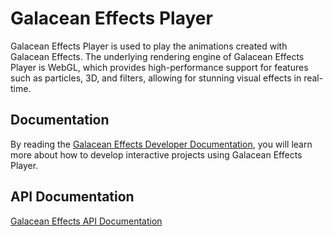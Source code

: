 # Galacean Effects Player

Galacean Effects Player is used to play the animations created with Galacean Effects. The underlying rendering engine of Galacean Effects Player is WebGL, which provides high-performance support for features such as particles, 3D, and filters, allowing for stunning visual effects in real-time.

## Documentation

By reading the [Galacean Effects Developer Documentation](https://galacean.antgroup.com/effects/#/user/gasrv4ka5sacrwpg), you will learn more about how to develop interactive projects using Galacean Effects Player.

## API Documentation

[Galacean Effects API Documentation](https://galacean.antgroup.com/effects/#/api/modules_galacean_effects)

